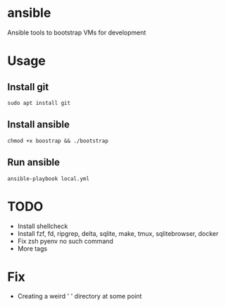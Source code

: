 # ansible
Ansible tools to bootstrap VMs for development

# Usage

## Install git
`sudo apt install git`

## Install ansible
`chmod +x boostrap && ./bootstrap`

## Run ansible
`ansible-playbook local.yml`

# TODO
- Install shellcheck
- Install fzf, fd, ripgrep, delta, sqlite, make, tmux, sqlitebrowser, docker
- Fix zsh pyenv no such command
- More tags

# Fix
- Creating a weird ' ' directory at some point
